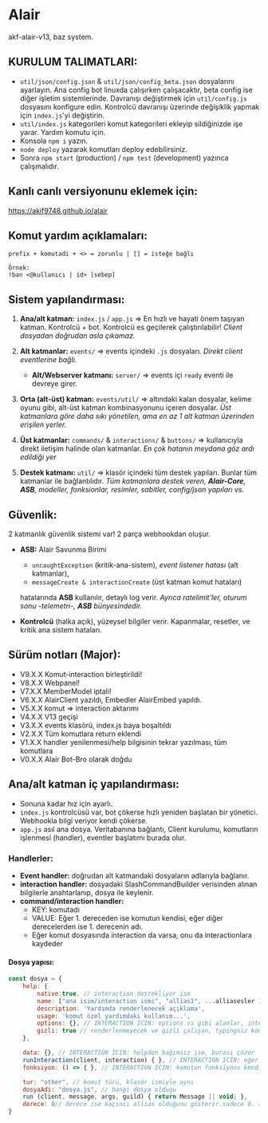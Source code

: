 # Alair
akf-alair-v13, baz system.

## KURULUM TALIMATLARI:
- `util/json/config.json` & `util/json/config_beta.json` dosyalarını ayarlayın. Ana config bot linuxda çalışırken çalışacaktır, beta config ise diğer işletim sistemlerinde. Davranışı değiştirmek için `util/config.js` dosyasını konfigure edin. Kontrolcü davranışı üzerinde değişiklik yapmak için `index.js`'yi değiştirin.
- `util/index.js` kategorileri komut kategorileri ekleyip sildiğinizde işe yarar. Yardım komutu için.
- Konsola `npm i` yazın.
- `node deploy` yazarak komutları deploy edebilirsiniz.
- Sonra `npm start` (production) / `npm test` (development) yazınca çalışmalıdır.

## Kanlı canlı versiyonunu eklemek için:
https://akif9748.github.io/alair

## Komut yardım açıklamaları:
```
prefix + komutadi + <> = zorunlu | [] = isteğe bağlı

Örnek:
!ban <@kullanıcı | id> [sebep]
```

## Sistem yapılandırması:

1. **Ana/alt katman:** `index.js` / `app.js` => En hızlı ve hayati önem taşıyan katman. Kontrolcü + bot. Kontrolcü es geçilerek çalıştırılabilir! 
*Client dosyadan doğrudan asla çıkamaz.*

2. **Alt katmanlar:** `events/` => events içindeki `.js` dosyaları.
*Direkt client eventlerine bağlı.*
    - **Alt/Webserver katmanı:** `server/` => events içi `ready` eventi ile devreye girer.

3. **Orta (alt-üst) katman:** `events/util/` => altındaki kalan dosyalar, kelime oyunu gibi, alt-üst katman kombinasyonunu içeren dosyalar. 
*Üst katmanlara göre daha sıkı yönetilen, ama en az 1 alt katman üzerinden erişilen yerler.*

4. **Üst katmanlar:**  `commands/` & `interactions/` & `buttons/` => kullanıcıyla direkt iletişim halinde olan katmanlar. 
*En çok hatanın meydana göz ardı edildiği yer*

5. **Destek katmanı:**  `util/` => klasör içindeki tüm destek yapıları. Bunlar tüm katmanlar ile bağlantılıdır. 
*Tüm katmanlara destek veren, **Alair-Core**, **ASB**, modeller, fonksionlar, resimler, sabitler, config/json yapıları vs.*

## Güvenlik:
2 katmanlık güvenlik sistemi var! 2 parça webhookdan oluşur.
- **ASB:** Alair Savunma Birimi
    - `uncaughtException` (kritik-ana-sistem), *event listener hatası* (alt katmanlar), 
    - `messageCreate & interactionCreate` (üst katman komut hataları) 
    
    hatalarında **ASB** kullanılır, detaylı log verir. 
    *Ayrıca ratelimit'ler, oturum sonu -telemetri-, **ASB** bünyesindedir.*

- **Kontrolcü** (halka açık), yüzeysel bilgiler verir. Kapanmalar, resetler, ve kritik ana sistem hataları.

## Sürüm notları (Major):
- V9.X.X Komut-interaction birleştirildi!
- V8.X.X Webpanel!
- V7.X.X MemberModel iptali!
- V6.X.X AlairClient yazıldı, Embedler AlairEmbed yapıldı.
- V5.X.X komut => interaction aktarımı
- V4.X.X V13 geçişi
- V3.X.X events klasörü, index.js baya boşaltıldı
- V2.X.X Tüm komutlara return eklendi
- V1.X.X handler yenilenmesi/help bilgisinin tekrar yazılması, tüm komutlara
- V0.X.X Alair Bot-Bro olarak doğdu

## Ana/alt katman iç yapılandırması:
- Sonuna kadar hız için ayarlı.
- `index.js` kontrolcüsü var, bot çökerse hızlı yeniden başlatan bir yönetici. Webhookla bilgi veriyor kendi çökerse.
- `app.js` asıl ana dosya. Veritabanına bağlantı, Client kurulumu, komutların işlenmesi (handler), eventler başlatımı burada olur.

### **Handlerler:**
- **Event handler:** doğrudan alt katmandaki dosyaların adlarıyla bağlanır.
- **interaction handler:** dosyadaki SlashCommandBuilder verisinden alınan bilgilerle anahtarlanıp, dosya ile keylenir.
- **command/interaction handler:**
    - KEY: komutadı
    - VALUE: Eğer 1. dereceden ise komutun kendisi, eğer diğer derecelerden ise 1. derecenin adı.
    - Eğer komut dosyasında interaction da varsa, onu da interactionlara kaydeder
#### Dosya yapısı:
```js
const dosya = { 
    help: { 
        native:true, // interaction destekliyor ise
        name: ["ana isim/interaction ismi", "allias1", ...alliasesler ],
        description: 'Yardımda renderlenecek açıklama',
        usage: 'komut özel yardımdaki kullanım...',
        options: {}, // INTERACTION ICIN: options vs gibi alanlar, interaction içeren komut için.
        gizli: true // renderlenmeyecek ve gizli çalışan, typingsiz komutlar için
    },

    data: {}, // INTERACTION ICIN: helpden bağımsız ise, burası çözer
    runInteraction(client, interaction) { }, // INTERACTION ICIN: eğer komutta interaction varsa, çalışması için
    fonksiyon: () => { }, // INTERACTION ICIN: komutun fonksiyonu kendinden ayrı ise.

    tur: "other", // komut türü, klasör ismiyle aynı
    dosyaAdi: "dosya.js", // hangi dosya oldugu
    run (client, message, args, guild) { return Message || void; },
    derece: 0// derece ise kaçıncı allias olduğunu gösterir.sadece 0. allias renderlenir. 
}
```
